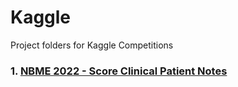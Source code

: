 # Kaggle
Project folders for Kaggle Competitions

### 1. [NBME 2022 - Score Clinical Patient Notes](https://www.kaggle.com/c/nbme-score-clinical-patient-notes/overview)
